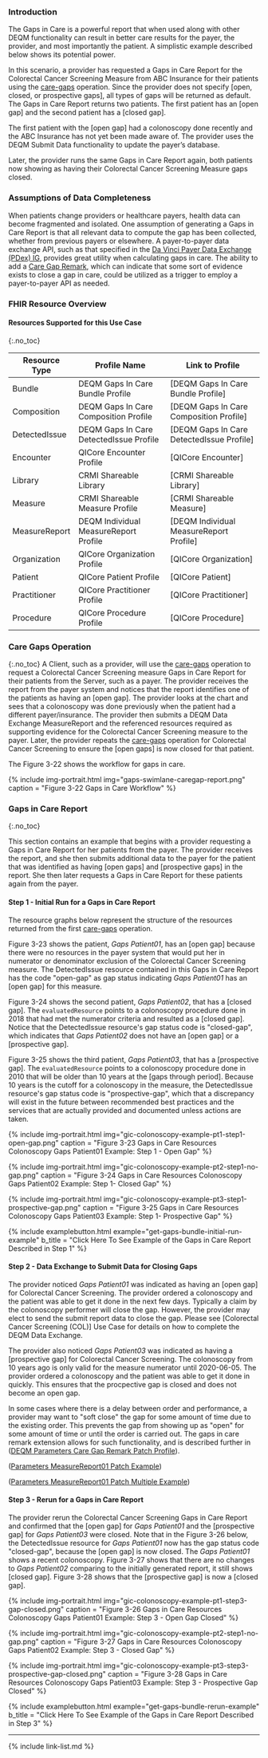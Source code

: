 
###  Introduction

The Gaps in Care is a powerful report that when used along with other DEQM functionality can result in better care results for the payer, the provider, and most importantly the patient. A simplistic example described below shows its potential power.

In this scenario, a provider has requested a Gaps in Care Report for the Colorectal Cancer Screening Measure from ABC Insurance for their patients using the [care-gaps](OperationDefinition-care-gaps.html) operation. Since the provider does not specify [open, closed, or prospective gaps], all types of gaps will be returned as default. The Gaps in Care Report returns two patients. The first patient has an [open gap] and the second patient has a [closed gap].

The first patient with the [open gap] had a colonoscopy done recently and the ABC Insurance has not yet been made aware of. The provider uses the DEQM Submit Data functionality to update the payer’s database.

Later, the provider runs the same Gaps in Care Report again, both patients now showing as having their Colorectal Cancer Screening Measure gaps closed.

### Assumptions of Data Completeness
When patients change providers or healthcare payers, health data can become fragmented and isolated. One assumption of generating a Gaps in Care Report is that all relevant data to compute the gap has been collected, whether from previous payers or elsewhere. A payer-to-payer data exchange API, such as that specified in the [Da Vinci Payer Data Exchange (PDex) IG](https://www.hl7.org/fhir/us/davinci-pdex/index.html), provides great utility when calculating gaps in care. The ability to add a [Care Gap Remark](gaps-in-care-reporting.html#add-remark-to-gaps-in-care-report), which can indicate that some sort of evidence exists to close a gap in care, could be utilized as a trigger to employ a payer-to-payer API as needed.

### FHIR Resource Overview

#### Resources Supported for this Use Case
{:.no_toc}

|Resource Type| Profile Name                       | Link to Profile                      |
|---|------------------------------------|--------------------------------------|
|Bundle| DEQM Gaps In Care Bundle Profile   | [DEQM Gaps In Care Bundle Profile]   
|Composition| DEQM Gaps In Care Composition Profile | [DEQM Gaps In Care Composition Profile] 
|DetectedIssue| DEQM Gaps In Care DetectedIssue Profile | [DEQM Gaps In Care DetectedIssue Profile] 
|Encounter| QICore Encounter Profile           | [QICore Encounter]                   |
|Library| CRMI Shareable Library             | [CRMI Shareable Library]                       |
|Measure| CRMI Shareable Measure Profile     | [CRMI Shareable Measure]                       |
|MeasureReport| DEQM Individual MeasureReport Profile | [DEQM Individual MeasureReport Profile] |
|Organization| QICore Organization Profile        | [QICore Organization]                |
|Patient| QICore Patient Profile             | [QICore Patient]                     |
|Practitioner| QICore Practitioner Profile        | [QICore Practitioner]                |
|Procedure| QICore Procedure Profile           | [QICore Procedure]                   |

### Care Gaps Operation
{:.no_toc}
A Client, such as a provider, will use the [care-gaps](OperationDefinition-care-gaps.html) operation to request a Colorectal Cancer Screening measure Gaps in Care Report for their patients from the Server, such as a payer. The provider receives the report from the payer system and notices that the report identifies one of the patients as having an [open gap]. The provider looks at the chart and sees that a colonoscopy was done previously when the patient had a different payer/insurance. The provider then submits a DEQM Data Exchange MeasureReport and the referenced resources required as supporting evidence for the Colorectal Cancer Screening measure to the payer. Later, the provider repeats the [care-gaps](OperationDefinition-care-gaps.html) operation for Colorectal Cancer Screening to ensure the [open gaps] is now closed for that patient.

The Figure 3-22 shows the workflow for gaps in care.

{% include img-portrait.html img="gaps-swimlane-caregap-report.png" caption = "Figure 3-22 Gaps in Care Workflow" %}

### Gaps in Care Report
{:.no_toc}

This section contains an example that begins with a provider requesting a Gaps in Care Report for her patients from the payer. The provider receives the report, and she then submits additional data to the payer for the patient that was identified as having [open gaps] and [prospective gaps] in the report. She then later requests a Gaps in Care Report for these patients again from the payer.

#### Step 1 - Initial Run for a Gaps in Care Report
The resource graphs below represent the structure of the resources returned from the first [care-gaps](OperationDefinition-care-gaps.html) operation.

Figure 3-23 shows the patient, *Gaps Patient01*, has an [open gap] because there were no resources in the payer system that would put her in numerator or denominator exclusion of the Colorectal Cancer Screening measure. The DetectedIssue resource contained in this Gaps in Care Report has the code "open-gap" as gap status indicating *Gaps Patient01* has an [open gap] for this measure.

Figure 3-24 shows the second patient, *Gaps Patient02*, that has a [closed gap]. The `evaluatedResource` points to a colonoscopy procedure done in 2018 that had met the numerator criteria and resulted as a [closed gap]. Notice that the DetectedIssue resource's gap status code is "closed-gap", which indicates that *Gaps Patient02* does not have an [open gap] or a [prospective gap].

Figure 3-25 shows the third patient, *Gaps Patient03*, that has a [prospective gap]. The `evaluatedResource` points to a colonoscopy procedure done in 2010 that will be older than 10 years at the [gaps through period]. Because 10 years is the cutoff for a colonoscopy in the measure, the DetectedIssue resource's gap status code is "prospective-gap", which that a discrepancy will exist in the future between recommended best practices and the services that are actually provided and documented unless actions are taken.  

{% include img-portrait.html img="gic-colonoscopy-example-pt1-step1-open-gap.png" caption = "Figure 3-23 Gaps in Care Resources Colonoscopy Gaps Patient01 Example: Step 1 - Open Gap" %}

{% include img-portrait.html img="gic-colonoscopy-example-pt2-step1-no-gap.png" caption = "Figure 3-24 Gaps in Care Resources Colonoscopy Gaps Patient02 Example: Step 1- Closed Gap" %}

{% include img-portrait.html img="gic-colonoscopy-example-pt3-step1-prospective-gap.png" caption = "Figure 3-25 Gaps in Care Resources Colonoscopy Gaps Patient03 Example: Step 1- Prospective Gap" %}

{% include examplebutton.html example="get-gaps-bundle-initial-run-example" b_title = "Click Here To See Example of the Gaps in Care Report Described in Step 1" %}

#### Step 2 - Data Exchange to Submit Data for Closing Gaps

The provider noticed *Gaps Patient01* was indicated as having an [open gap] for Colorectal Cancer Screening. The provider ordered a colonoscopy and the patient was able to get it done in the next few days. Typically a claim by the colonoscopy performer will close the gap. However, the provider may elect to send the submit report data to close the gap. Please see [Colorectal Cancer Screening (COL)] Use Case for details on how to complete the DEQM Data Exchange.

The provider also noticed *Gaps Patient03* was indicated as having a [prospective gap] for Colorectal Cancer Screening. The colonoscopy from 10 years ago is only valid for the measure numerator until 2020-06-05. The provider ordered a colonoscopy and the patient was able to get it done in quickly. This ensures that the procpective gap is closed and does not become an open gap.

In some cases where there is a delay between order and performance, a provider may want to "soft close" the gap for some amount of time due to the existing order. This prevents the gap from showing up as "open" for some amount of time or until the order is carried out. The gaps in care remark extension allows for such functionality, and is described further in ([DEQM Parameters Care Gap Remark Patch Profile](StructureDefinition-parameters-caregap-remark-patch.html)).

([Parameters MeasureReport01 Patch Example](Parameters-measurereport01-patch.html))

([Parameters MeasureReport01 Patch Multiple Example](Parameters-measurereport01-patch-mult.html))

#### Step 3 - Rerun for a Gaps in Care Report

The provider rerun the Colorectal Cancer Screening Gaps in Care Report and confirmed that the [open gap] for *Gaps Patient01* and the [prospective gap] for *Gaps Patient03* were closed. Note that in the Figure 3-26 below, the DetectedIssue resource for *Gaps Patient01* now has the gap status code "closed-gap", because the [open gap] is now closed. The *Gaps Patient01* shows a recent colonoscopy. Figure 3-27 shows that there are no changes to *Gaps Patient02* comparing to the initially generated report, it still shows [closed gap]. Figure 3-28 shows that the [prospective gap] is now a [closed gap].

{% include img-portrait.html img="gic-colonoscopy-example-pt1-step3-gap-closed.png" caption = "Figure 3-26 Gaps in Care Resources Colonoscopy Gaps Patient01 Example: Step 3 - Open Gap Closed" %}

{% include img-portrait.html img="gic-colonoscopy-example-pt2-step1-no-gap.png" caption = "Figure 3-27 Gaps in Care Resources Colonoscopy Gaps Patient02 Example: Step 3 - Closed Gap" %}

{% include img-portrait.html img="gic-colonoscopy-example-pt3-step3-prospective-gap-closed.png" caption = "Figure 3-28 Gaps in Care Resources Colonoscopy Gaps Patient03 Example: Step 3 - Prospective Gap Closed" %}

{% include examplebutton.html example="get-gaps-bundle-rerun-example" b_title = "Click Here To See Example of the Gaps in Care Report Described in Step 3" %}

---

{% include link-list.md %}
